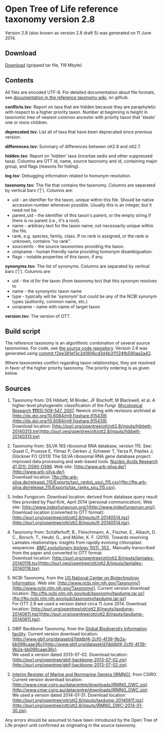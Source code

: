 # Open Tree of Life reference taxonomy version 2.8

Version 2.8 (also known as version 2.8 draft 5) was generated on 11 June 2014.

## Download

[Download](http://purl.org/ott/ott2.8/ott2.8.tgz) (gzipped tar file, 119 Mbyte) 

## Contents
All files are encoded UTF-8.  For detailed documentation about file formats, see [documentation in the reference taxonomy
wiki](https://github.com/OpenTreeOfLife/reference-taxonomy/wiki/Interim-taxonomy-file-format),
on github.

**conflicts.tsv**: Report on taxa that are hidden because they are paraphyletic with respect to a higher priority taxon.  Number at beginning is height in taxonomic tree of nearest common ancestor with priority taxon that 'steals' one or more children.

**deprecated.tsv**: List all of taxa that have been deprecated since previous version. 

**differences.tsv:** Summary of differences between ott2.8 and ott2.7.

**hidden.tsv**: Report on 'hidden' taxa (incertae sedis and other suppressed taxa). Columns are OTT id, name, source taxonomy and id, containing major group, and flags (reasons for hiding).

**log.tsv**: Debugging information related to homonym resolution.

**taxonomy.tsv**: The file that contains the taxonomy. Columns are separated by vertical bars ('|'). Columns are:

  * uid - an identifier for the taxon, unique within this file. Should be native accession number whenever possible. Usually this is an integer, but it need not be. 
  * parent_uid - the identifier of this taxon's parent, or the empty string if there is no parent (i.e., it's a root).
  * name - arbitrary text for the taxon name; not necessarily unique within the file.
  * rank, e.g. species, family, class. If no rank is assigned, or the rank is unknown, contains "no rank".
  * sourceinfo - the source taxonomies providing the taxon.
  * uniqname - human friendly name providing homonym disambiguation.
  * flags - notable properties of this taxon, if any.

**synonyms.tsv**: The list of synonyms. Columns are separated by vertical bars ('|'). Columns are:

* uid - the id for the taxon (from taxonomy.tsv) that this synonym resolves to
* name - the synonymic taxon name
* type - typically will be 'synonym' but could be any of the NCBI synonym types (authority, common name, etc.)
* uniqname - name with name of target taxon

**version.tsv**: The version of OTT.

## Build script

The reference taxonomy is an algorithmic combination of several
source taxonomies.  For code,
see <a href="https://github.com/OpenTreeOfLife/reference-taxonomy">the
source code repository</a>.
Version 2.8 was generated using 
[commit f2ee381ef3c2d1806cd3d4b311124fb590aa2a42](https://github.com/OpenTreeOfLife/reference-taxonomy/commit/f2ee381ef3c2d1806cd3d4b311124fb590aa2a42).

Where taxonomies conflict regarding taxon relationships, they are
resolved in favor of the higher priority taxonomy.  The priority
ordering is as given below.

## Sources

1.  Taxonomy from: 
    DS Hibbett, M Binder, JF Bischoff, M Blackwell, et al. 
    A higher-level phylogenetic classification of the <i>Fungi</i>.
    [Mycological Research</i> <b>111</b>(5):509-547, 2007](http://dx.doi.org/10.1016/j.mycres.2007.03.004).
    Newick string with revisions
    archived at [http://dx.doi.org/10.6084/m9.figshare.915439](http://dx.doi.org/10.6084/m9.figshare.915439).
    <br />
    Download location: [http://purl.org/opentree/ott/ott2.8/inputs/hibbett-20140313.tre](http://purl.oeg/opentree/ott/ott2.8/inputs/hibbett-20140313.tre)

1.  Taxonomy from: SILVA 16S ribosomal RNA database, version 115.
    See: Quast C, Pruesse E, Yilmaz P, Gerken J, Schweer T, Yarza P, Peplies J,
    Gl&ouml;ckner FO (2013) The SILVA ribosomal RNA gene database project:
    improved data processing and web-based tools. 
    [Nucleic Acids Research</i> 41 (D1): D590-D596](http://dx.doi.org/10.1093/nar/gks1219).
    Web site: [http://www.arb-silva.de/](http://www.arb-silva.de/).
    <br />
    Download location: [ftp://ftp.arb-silva.de/release\_115/Exports/tax\_ranks\_ssu\_115.csv](ftp://ftp.arb-silva.de/release_115/Exports/tax_ranks_ssu_115.csv).

1.  Index Fungorum.
    Download location: derived from database query result files provided by Paul
    Kirk, April 2014 (personal communication).
    Web site: [http://www.indexfungorum.org/](http://www.indexfungorum.org/).
    <br />
    Download location (converted to OTT format): [http://purl.org/opentree/ott/ott2.8/inputs/if-20140514.tgz](http://purl.org/opentree/ott/ott2.8/inputs/if-20140514.tgz).

1.  Taxonomy from:
    Sch&auml;ferhoff, B., Fleischmann, A., Fischer, E., Albach, D. C., Borsch,
    T., Heubl, G., and M&uuml;ller, K. F. (2010). Towards resolving Lamiales
    relationships: insights from rapidly evolving chloroplast
    sequences. 
    [<i>BMC evolutionary biology</i> 10(1), 352.](http://dx.doi.org/10.1186/1471-2148-10-352).
    Manually transcribed from the paper and converted to OTT format.
    <br />
    Download location: [http://purl.org/opentree/ott/ott2.8/inputs/lamiales-20140118.tsv](http://purl.oeg/opentree/ott/ott2.8/inputs/lamiales-20140118.tsv)

1.  NCBI Taxonomy, from the 
    [US National Center on Biotechnology Information](http://www.ncbi.nlm.nih.gov/).
    Web site: [http://www.ncbi.nlm.nih.gov/Taxonomy/](http://www.ncbi.nlm.nih.gov/Taxonomy/).
    Current version download location:
    [ftp://ftp.ncbi.nlm.nih.gov/pub/taxonomy/taxdump.tar.gz](ftp://ftp.ncbi.nlm.nih.gov/pub/taxonomy/taxdump.tar.gz)
    <br />
    For OTT 2.8 we used a version dated circa 11 June 2014.
    Download location: [http://purl.org/opentree/ott/ott2.8/inputs/taxdump-20140611.tgz](http://purl.org/opentree/ott/ott2.8/inputs/taxdump-20140611.tgz).
  </li>

1.  GBIF Backbone Taxonomy, from the 
    [Global Biodiversity Information facility](http://www.gbif.org/).
    Current version download location: 
    [http://www.gbif.org/dataset/d7dddbf4-2cf0-4f39-9b2a-bb099caae36c](http://www.gbif.org/dataset/d7dddbf4-2cf0-4f39-9b2a-bb099caae36c).
    <br />
    We used a version dated 2013-07-02.
    Download location: [http://purl.org/opentree/gbif-backbone-2013-07-02.zip](http://purl.org/opentree/gbif-backbone-2013-07-02.zip).

1.  [Interim Register of Marine and Nonmarine Genera (IRMNG)](http://www.obis.org.au/irmng/), from CSIRO.
    Current version download location:
    [http://www.cmar.csiro.au/datacentre/downloads/IRMNG_DWC.zip](http://www.cmar.csiro.au/datacentre/downloads/IRMNG_DWC.zip).
    <br />
    We used a version dated 2014-01-31.  Download location:
    [http://purl.org/opentree/ott/ott2.8/inputs/taxdump-20140611.tgz](http://purl.org/opentree/ott/ott2.8/inputs/IRMNG_DWC-2014-01-30.zip).
 

Any errors
should be assumed to have been introduced by the Open Tree of Life 
project until confirmed as originating in the source taxonomy.
